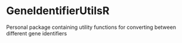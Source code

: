 # GeneIdentifierUtilsR
Personal package containing utility functions for converting between different gene identifiers
